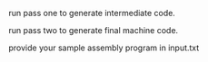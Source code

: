 run pass one to generate intermediate code.

run pass two to generate final machine code.

provide your sample assembly program in input.txt
